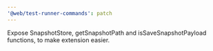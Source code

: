 ```yaml
---
'@web/test-runner-commands': patch
---
```


Expose SnapshotStore, getSnapshotPath and isSaveSnapshotPayload functions, to make extension easier.
